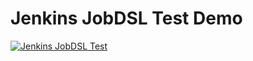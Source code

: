 # Jenkins JobDSL Test Demo
[![Jenkins JobDSL Test](https://github.com/vancanhuit/jenkins-jobdsl-test-demo/actions/workflows/jenkins-jobdsl-test.yaml/badge.svg?branch=master&event=push)](https://github.com/vancanhuit/jenkins-jobdsl-test-demo/actions/workflows/jenkins-jobdsl-test.yaml)
